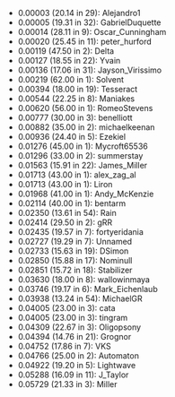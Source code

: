 * 0.00003 (20.14 in 29): Alejandro1
* 0.00005 (19.31 in 32): GabrielDuquette
* 0.00014 (28.11 in 9): Oscar_Cunningham
* 0.00020 (25.45 in 11): peter_hurford
* 0.00119 (47.50 in 2): Delta
* 0.00127 (18.55 in 22): Yvain
* 0.00136 (17.06 in 31): Jayson_Virissimo
* 0.00219 (62.00 in 1): Solvent
* 0.00394 (18.00 in 19): Tesseract
* 0.00544 (22.25 in 8): Maniakes
* 0.00620 (56.00 in 1): RomeoStevens
* 0.00777 (30.00 in 3): benelliott
* 0.00882 (35.00 in 2): michaelkeenan
* 0.00936 (24.40 in 5): Ezekiel
* 0.01276 (45.00 in 1): Mycroft65536
* 0.01296 (33.00 in 2): summerstay
* 0.01563 (15.91 in 22): James_Miller
* 0.01713 (43.00 in 1): alex_zag_al
* 0.01713 (43.00 in 1): Liron
* 0.01968 (41.00 in 1): Andy_McKenzie
* 0.02114 (40.00 in 1): bentarm
* 0.02350 (13.61 in 54): Rain
* 0.02414 (29.50 in 2): gRR
* 0.02435 (19.57 in 7): fortyeridania
* 0.02727 (19.29 in 7): Unnamed
* 0.02733 (15.63 in 19): DSimon
* 0.02850 (15.88 in 17): Nominull
* 0.02851 (15.72 in 18): Stabilizer
* 0.03630 (18.00 in 8): wallowinmaya
* 0.03746 (19.17 in 6): Mark_Eichenlaub
* 0.03938 (13.24 in 54): MichaelGR
* 0.04005 (23.00 in 3): cata
* 0.04005 (23.00 in 3): tingram
* 0.04309 (22.67 in 3): Oligopsony
* 0.04394 (14.76 in 21): Grognor
* 0.04752 (17.86 in 7): VKS
* 0.04766 (25.00 in 2): Automaton
* 0.04922 (19.20 in 5): Lightwave
* 0.05288 (16.09 in 11): J_Taylor
* 0.05729 (21.33 in 3): Miller
